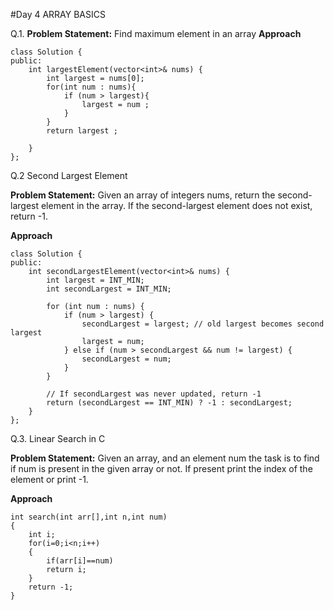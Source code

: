 #Day 4 ARRAY BASICS


Q.1. **Problem Statement:** Find maximum element in an array
**Approach**

```
class Solution {
public:
    int largestElement(vector<int>& nums) {
        int largest = nums[0];
        for(int num : nums){
            if (num > largest){
                largest = num ;
            }
        }
        return largest ;

    }
};
``` 
Q.2 Second Largest Element

**Problem Statement:** Given an array of integers nums, return the second-largest element in the array. If the second-largest element does not exist, return -1.

**Approach**

```
class Solution {
public:
    int secondLargestElement(vector<int>& nums) {
        int largest = INT_MIN;
        int secondLargest = INT_MIN;

        for (int num : nums) {
            if (num > largest) {
                secondLargest = largest; // old largest becomes second largest
                largest = num;
            } else if (num > secondLargest && num != largest) {
                secondLargest = num; 
            }
        }

        // If secondLargest was never updated, return -1
        return (secondLargest == INT_MIN) ? -1 : secondLargest;
    }
};
```

Q.3. Linear Search in C

**Problem Statement:** Given an array, and an element num the task is to find if num is present in the given array or not. If present print the index of the element or print -1.

**Approach**

```
int search(int arr[],int n,int num)
{
    int i;
    for(i=0;i<n;i++)
    {
        if(arr[i]==num)
        return i;
    }
    return -1;
}
```




